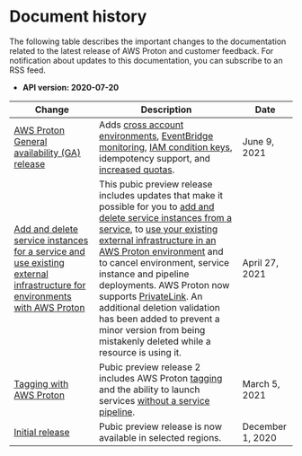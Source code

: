 # Document history<a name="doc-history"></a>

The following table describes the important changes to the documentation related to the latest release of AWS Proton and customer feedback\. For notification about updates to this documentation, you can subscribe to an RSS feed\.
+ **API version: 2020\-07\-20**

| Change | Description | Date | 
| --- |--- |--- |
| [AWS Proton General availability \(GA\) release](#doc-history) | Adds [cross account environments](ag-env-account-connections.html), [EventBridge monitoring](monitoring.html), [IAM condition keys](security_iam_service-with-iam.html), idempotency support, and [increased quotas](ag-limits.html)\. | June 9, 2021 | 
| [Add and delete service instances for a service and use existing external infrastructure for environments with AWS Proton](#doc-history) | This pubic preview release includes updates that make it possible for you to [add and delete service instances from a service](ag-svc-update.html), to [use your existing external infrastructure in an AWS Proton environment](template-create.html) and to cancel environment, service instance and pipeline deployments\. AWS Proton now supports [PrivateLink](infrastructure-security.html)\. An additional deletion validation has been added to prevent a minor version from being mistakenly deleted while a resource is using it\. | April 27, 2021 | 
| [Tagging with AWS Proton](#doc-history) | Pubic preview release 2 includes AWS Proton [tagging](resources.html) and the ability to launch services [without a service pipeline](ag-create-svc.html)\. | March 5, 2021 | 
| [Initial release](#doc-history) | Pubic preview release is now available in selected regions\. | December 1, 2020 | 